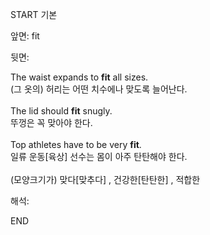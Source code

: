 START
기본

앞면:
fit


뒷면:
<div><div>The waist expands to <strong>fit</strong> all sizes. </div><div><div>(그 옷의) 허리는 어떤 치수에나 맞도록 늘어난다.</div></div></div><div><br></div><div><div>The lid should <strong>fit</strong> snugly. </div></div><div>뚜껑은 꼭 맞아야 한다.</div><div><br></div><div>Top athletes have to be very <strong>fit</strong>. </div><div><div>일류 운동[육상] 선수는 몸이 아주 탄탄해야 한다.</div></div><div><br></div><div><span>(모양크기가) </span>맞다[맞추다] , 건강한[탄탄한] , <span>적합한</span></div>


해석:
<!--ID: 1746614453938-->
END